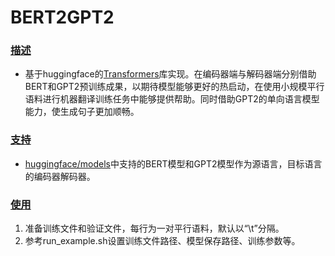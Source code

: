 # BERT2GPT2

### <u>描述</u>

- 基于huggingface的[Transformers](https://github.com/huggingface/transformers)库实现。在编码器端与解码器端分别借助BERT和GPT2预训练成果，以期待模型能够更好的热启动，在使用小规模平行语料进行机器翻译训练任务中能够提供帮助。同时借助GPT2的单向语言模型能力，使生成句子更加顺畅。

### <u>支持</u>

- [huggingface/models](https://huggingface.co/models)中支持的BERT模型和GPT2模型作为源语言，目标语言的编码器解码器。

### <u>使用</u>

1. 准备训练文件和验证文件，每行为一对平行语料，默认以“\t”分隔。
2. 参考run_example.sh设置训练文件路径、模型保存路径、训练参数等。